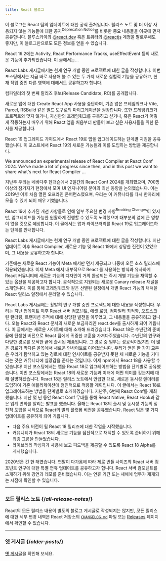 ```yaml
---
title: React 블로그
---
```


<Intro>

이 블로그는 React 팀의 업데이트에 대한 공식 출처입니다. 릴리스 노트 및 더 이상 사용되지 않는 기능들에 대한 공지<sup>Deprecation Notice</sup>를 비롯한 중요 내용들을 이곳에 먼저 공유합니다. 블루스카이의 [@react.dev](https://bsky.app/profile/react.dev) 혹은 트위터의 [@reactjs](https://twitter.com/reactjs) 계정을 팔로우해도 좋지만, 이 블로그만으로도 모든 정보를 얻을 수 있습니다.

</Intro>

<div className="sm:-mx-5 flex flex-col gap-5 mt-12">

<BlogCard title="React 19.2" date="2025년 10월 1일" url="/blog/2025/10/01/react-19-2">

React 19.2에는 Activity, React Performance Tracks, useEffectEvent 등의 새로운 기능이 추가되었습니다. 이 글에서는…

</BlogCard>

<BlogCard title="React Labs: View Transitions, Activity 그리고 그 외" date="2025년 4월 23일" url="/blog/2025/04/23/react-labs-view-transitions-activity-and-more">

React Labs 게시글에서는 현재 연구 개발 중인 프로젝트에 대한 글을 작성합니다. 이번 포스팅에서는 지금 바로 사용해 볼 수 있는 두 가지 새로운 실험적 기능을 공유하고, 현재 작업 중인 다른 영역에 대해서도 공유하고자 합니다.

</BlogCard>

<BlogCard title="React 컴파일러 RC" date="2025년 4월 21일" url="/blog/2025/04/21/react-compiler-rc">

컴파일러의 첫 번째 릴리즈 후보(Release Candidate, RC)를 공개합니다.

</BlogCard>

<BlogCard title="Create React App 지원 종료" date="2025년 2월 14일" url="/blog/2025/02/14/sunsetting-create-react-app">

새로운 앱에 대한 Create React App 사용을 중단하며, 기존 앱은 프레임워크나 Vite, Parcel, RSBuild 같은 빌드 도구로의 마이그레이션을 권장합니다. 또한 프레임워크가 프로젝트와 맞지 않거나, 자신만의 프레임워크를 구축하고 싶거나, 혹은 React가 어떻게 작동하는지 배우기 위해 React 앱을 처음부터 만들어 보고 싶은 사용자들을 위한 문서를 제공합니다.

</BlogCard>

<BlogCard title="React v19" date="2024년 12월 5일" url="/blog/2024/12/05/react-19">

React 19 업그레이드 가이드에서 React 19로 앱을 업그레이드하는 단계별 지침을 공유했습니다. 이 포스트에서 React 19의 새로운 기능들과 이를 도입하는 방법을 제공합니다.

</BlogCard>

<BlogCard title="React Compiler Beta Release" date="October 21, 2024" url="/blog/2024/10/21/react-compiler-beta-release">

We announced an experimental release of React Compiler at React Conf 2024. We've made a lot of progress since then, and in this post we want to share what's next for React Compiler ...

</BlogCard>

<BlogCard title="React Conf 2024 요약" date="2024년 5월 22일" url="/blog/2024/05/22/react-conf-2024-recap">

지난주 우리는 네바다주 헨더슨에서 2일간의 React Conf 2024를 개최했으며, 700명 이상의 참가자가 현장에서 모여 UI 엔지니어링 분야의 최신 동향을 논의했습니다. 이는 2019년 이후 처음 열린 오프라인 콘퍼런스였으며, 우리는 이 커뮤니티를 다시 한자리에 모을 수 있게 되어 매우 기뻤습니다.

</BlogCard>

<BlogCard title="React 19 업그레이드 가이드" date="2024년 4월 25일" url="/blog/2024/04/25/react-19-upgrade-guide">

React 19에 추가된 개선 사항들로 인해 일부 주요한 변경 사항<sup>Breaking Changes</sup>이 있지만, 업그레이드를 가능한 원활하게 진행할 수 있도록 노력했으며 대부분의 앱에 큰 영향이 없을 것으로 예상합니다. 이 글에서는 앱과 라이브러리를 React 19로 업그레이드하는 단계를 안내합니다.

</BlogCard>

<BlogCard title="React Labs: 그동안의 작업 - 2024년 2월" date="2024년 2월 15일" url="/blog/2024/02/15/react-labs-what-we-have-been-working-on-february-2024">

React Labs 게시글에서는 현재 연구 개발 중인 프로젝트에 대한 글을 작성합니다. 지난 업데이트 이후 React Compiler, 새로운 기능 및 React 19에서 상당한 진전이 있었으며, 그 내용을 공유하고자 합니다.

</BlogCard>

<BlogCard title="React Canaries: Meta 외부에서 점진적 기능 롤아웃 활성화하기" date="2023년 5월 3일" url="/blog/2023/05/03/react-canaries">

기존에는 새로운 React 기능이 Meta 에서만 먼저 제공되고 나중에 오픈 소스 릴리스에 적용되었습니다. 이제 Meta 에서 내부적으로 React 를 사용하는 방식과 유사하게 React 커뮤니티에 새로운 기능의 디자인이 거의 완성되는 즉시 개별 기능을 채택할 수 있는 옵션을 제공하고자 합니다. 공식적으로 지원되는 새로운 Canary release 채널을 소개합니다. 이를 통해 프레임워크와 같은 선별된 설정에서 개별 React 기능의 채택을 React 릴리스 일정에서 분리할 수 있습니다.

</BlogCard>

<BlogCard title="React Labs: 그동안의 작업 – 2023년 3월" date="2023년 3월 22일" url="/blog/2023/03/22/react-labs-what-we-have-been-working-on-march-2023">
React Labs 게시글에는 활발히 연구 개발 중인 프로젝트에 대한 내용을 작성합니다. 우리는 지난 업데이트 이후 React 서버 컴포넌트, 에셋 로딩, 컴파일러 최적화, 오프스크린 랜더링, 트랜지션 추적에 대해 상당한 발전을 이루었고, 그 내용들을 공유하려고 합니다.
</BlogCard>


<BlogCard title="react.dev를 소개합니다" date="2023년 3월 16일" url="/blog/2023/03/16/introducing-react-dev">
오늘 React와 React 문서의 새로운 보금자리인 react.dev를 출시하게 되어 기쁩니다. 이 글에서는 새로운 사이트에 대해 소개해 드리겠습니다.
</BlogCard>


<BlogCard title="React Labs: 그동안의 작업 – 2022년 6월" date="2022년 6월 15일" url="/blog/2022/06/15/react-labs-what-we-have-been-working-on-june-2022">
React 18은 수년간의 준비 끝에 탄생한 버전으로 React 팀에게 귀중한 교훈을 가져다주었습니다. 수년간의 연구와 다양한 경로를 모색한 끝에 출시된 제품입니다. 그 경로 중 일부는 성공적이었지만 더 많은 경로가 막다른 골목에서 새로운 인사이트로 이어졌습니다. 우리가 얻은 한 가지 교훈은 우리가 탐색하고 있는 경로에 대한 인사이트를 공유받지 못한 채 새로운 기능을 기다리는 것은 커뮤니티에 실망감을 준다는 것입니다.
</BlogCard>

<BlogCard title="React v18.0" date="2022년 3월 29일" url="/blog/2022/03/29/react-v18">
이제 npm에서 React 18을 사용할 수 있습니다! 지난 포스팅에서는 앱을 React 18로 업그레이드하는 방법을 단계별로 공유했습니다. 이번 포스팅에서는 React 18의 새로운 기능과 미래에 어떤 의미를 갖는지에 대해 설명하겠습니다.
</BlogCard>

<BlogCard title="React 18로 업그레이드하는 방법" date="2022년 3월 8일" url="/blog/2022/03/08/react-18-upgrade-guide">
React 18은 릴리스 노트에서 언급한 대로, 새로운 동시성 렌더러를 도입하여 기존 애플리케이션에 점진적으로 적용할 계획입니다. 이 글에서는 React 18로 업그레이드하는 방법을 단계별로 소개하겠습니다.
</BlogCard>

<BlogCard title="React Conf 2021 요약" date="2021년 12월 17일" url="/blog/2021/12/17/react-conf-2021-recap">
지난주, 6번째 React Conf를 개최했습니다. 지난 몇 년 동안 React Conf 무대를 통해 React Native, React Hook과 같은 업계 변화를 알리는 발표를 했습니다. 올해는 React 18의 출시 및 동시성 기능의 점진적 도입을 시작으로 React의 멀티 플랫폼 비전을 공유했습니다.
</BlogCard>

<BlogCard title="React 18에 대한 계획" date="2021년 6월 8일" url="/blog/2021/06/08/the-plan-for-react-18">
React 팀은 몇 가지 업데이트를 공유하게 되어 기쁩니다.

- 다음 주요 버전이 될 React 18 릴리즈에 대한 작업을 시작했습니다.
- 커뮤니티가 React 18의 새로운 기능을 점진적으로 채택할 수 있도록 준비하기 위해 워킹 그룹을 만들었습니다.
- 라이브러리 작성자가 사용해 보고 피드백을 제공할 수 있도록 React 18 Alpha를 게시했습니다.
</BlogCard>

<BlogCard title="제로 번들 사이즈 React 서버 컴포넌트를 소개합니다" date="2020년 12월 21일" url="/blog/2020/12/21/data-fetching-with-react-server-components">
2020년은 긴 한 해였습니다. 연말이 다가옴에 따라 제로 번들 사이즈의 React 서버 컴포넌트 연구에 대한 특별 연휴 업데이트를 공유하고자 합니다. React 서버 컴포넌트를 소개하기 위해 강연과 데모를 준비했습니다. 이는 연휴 기간 또는 새해에 업무가 재개되는 시점에 확인할 수 있습니다.
</BlogCard>

</div>

---

### 모든 릴리스 노트 {/*all-release-notes*/}

React의 모든 릴리스 내용이 별도의 블로그 게시글로 작성되지는 않지만, 모든 릴리스에 대한 세부 변경 내역은 React 저장소의 [`CHANGELOG.md`](https://github.com/facebook/react/blob/main/CHANGELOG.md) 파일 또는 [Releases](https://github.com/facebook/react/releases) 페이지에서 확인할 수 있습니다.

---

### 옛 게시글 {/*older-posts*/}

[옛 게시글](https://reactjs.org/blog/all.html)을 확인해 보세요.

<div className="h-12"></div>
